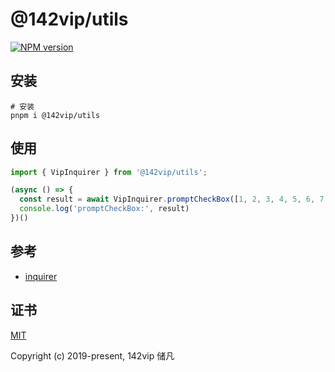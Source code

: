 # @142vip/utils

[![NPM version](https://img.shields.io/npm/v/@142vip/utils?labelColor=0b3d52&color=1da469&label=version)](https://www.npmjs.com/package/@142vip/utils)

## 安装

```shell
# 安装
pnpm i @142vip/utils
```

## 使用

```ts
import { VipInquirer } from '@142vip/utils';

(async () => {
  const result = await VipInquirer.promptCheckBox([1, 2, 3, 4, 5, 6, 7, 8, 9])
  console.log('promptCheckBox:', result)
})()
```

## 参考

- [inquirer](https://www.npmjs.com/package/inquirer)

## 证书

[MIT](https://opensource.org/license/MIT)

Copyright (c) 2019-present, 142vip 储凡
